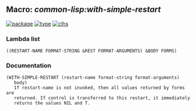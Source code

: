 ## Macro: ***common-lisp:with-simple-restart***
[![package](https://img.shields.io/badge/Package-COMMON--LISP-5f9ea0.svg?style=social&colorA=999999)](../) [![type](https://img.shields.io/badge/Type-Macro-5f9ea0.svg?style=social&colorA=999999)](../#macro) [![clhs](https://img.shields.io/badge/CLHS-WITH--SIMPLE--RESTART-5f9ea0.svg?style=social&colorA=999999)](http://www.lispworks.com/documentation/HyperSpec/Body/m_w_smp_.htm) 
### Lambda list
```
((RESTART-NAME FORMAT-STRING &REST FORMAT-ARGUMENTS) &BODY FORMS)
```
### Documentation
```
(WITH-SIMPLE-RESTART (restart-name format-string format-arguments)
   body)
   If restart-name is not invoked, then all values returned by forms are
   returned. If control is transferred to this restart, it immediately
   returns the values NIL and T.
```
